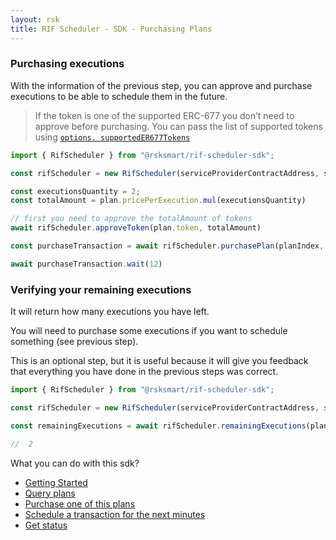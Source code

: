 ```yaml
---
layout: rsk
title: RIF Scheduler - SDK - Purchasing Plans
---
```


### Purchasing executions

With the information of the previous step, you can approve and purchase executions to be able to schedule them in the future.

> If the token is one of the supported ERC-677 you don’t need to approve before purchasing. You can pass the list of supported tokens using [`options. supportedER677Tokens`](https://github.com/rsksmart/rif-scheduler-sdk/blob/develop/src/RifScheduler.ts#L14)

```javascript
import { RifScheduler } from "@rsksmart/rif-scheduler-sdk";

const rifScheduler = new RifScheduler(serviceProviderContractAddress, signer);

const executionsQuantity = 2;
const totalAmount = plan.pricePerExecution.mul(executionsQuantity)

// first you need to approve the totalAmount of tokens
await rifScheduler.approveToken(plan.token, totalAmount)

const purchaseTransaction = await rifScheduler.purchasePlan(planIndex, executionsQuantity)

await purchaseTransaction.wait(12)
```

### Verifying your remaining executions

It will return how many executions you have left.

You will need to purchase some executions if you want to schedule something (see previous step).

This is an optional step, but it is useful because it will give you feedback that everything you have done in the previous steps was correct.

```javascript
import { RifScheduler } from "@rsksmart/rif-scheduler-sdk";

const rifScheduler = new RifScheduler(serviceProviderContractAddress, signer);

const remainingExecutions = await rifScheduler.remainingExecutions(planIndex)

//  2
```

What you can do with this sdk?

- [Getting Started](../)
- [Query plans](../query-plans)
- [Purchase one of this plans](../purchasing-plan)
- [Schedule a transaction for the next minutes](../scheduling)
- [Get status](../statuses)
